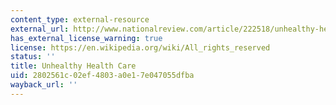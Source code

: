 ```yaml
---
content_type: external-resource
external_url: http://www.nationalreview.com/article/222518/unhealthy-health-care-linda-halderman
has_external_license_warning: true
license: https://en.wikipedia.org/wiki/All_rights_reserved
status: ''
title: Unhealthy Health Care
uid: 2802561c-02ef-4803-a0e1-7e047055dfba
wayback_url: ''
---
```

